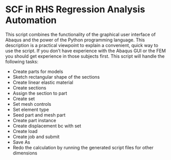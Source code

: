 # SCF in RHS Regression Analysis Automation

This script combines the functionality of the graphical user interface of Abaqus and the power of the Python programming language. This description is a practical viewpoint to explain a convenient, quick way to use the script. If you don’t have experience with the Abaqus GUI or the FEM you should get experience in those subjects first. This script will handle the following tasks:
-    Create parts for models
-    Sketch rectangular shape of the sections
-    Create linear elastic material
-    Create sections
-    Assign the section to part
-    Create set
-    Set mesh controls
-    Set element type
-    Seed part and mesh part
-    Create part instance
-    Create displacement bc with set
-    Create load
-    Create job and submit
-    Save As
-    Redo the calculation by running the generated script files for other dimensions
